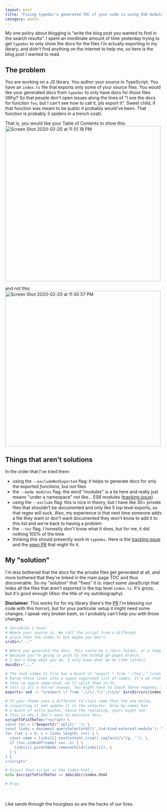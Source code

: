 ```yaml
---
layout: post
title: "Fixing typedoc's generated TOC if your code is using ES6 modules"
category: posts
---
```

My one policy about blogging is “write the blog post you wanted to find in the search results”.
I spent an inordinate amount of time yesterday trying to get `typedoc` to only show the docs
for the files I'm actually exporting in my library, and didn't find anything
on the internet to help me, so here is the blog post I wanted to read.

## The problem
You are working on a JS library. You author your source in TypeScript. You have
an `index.ts` file that exports only some of your source files. You would like
your generated docs from `typedoc` to only have docs for _those_ files (Why? So
that people don't open issues along the lines of "I see the docs for function `foo`,
but I can't see how to call it, pls export it". Sweet child, if that
function was meant to be public it probably would've been. That function is
probably 3 spiders in a trench coat).

That is, you would like your Table of Contents to show this:
<img width="500" alt="Screen Shot 2020-02-20 at 11 01 18 PM" src="https://user-images.githubusercontent.com/1369170/75011632-f396cb80-5434-11ea-97c7-708a94e932fe.png">

and not this:
<img width="500" alt="Screen Shot 2020-02-20 at 11 00 57 PM" src="https://user-images.githubusercontent.com/1369170/75011626-f09bdb00-5434-11ea-859b-ab195c5f1b47.png">

## Things that aren't solutions
In the order that I've tried them:
- using the `--excludeNotExported` flag: it helps to generate docs for only the
exported _functions_, but not files
- the `--mode modules` flag: the word "modules" is a lie here and really just means
"under a namespace" not like... ES6 modules ([tracking issue](https://github.com/TypeStrong/typedoc/issues/109))
- using the `--exclude` flag: this is nice in theory, but I have like 30+ private
files that shouldn't be documented and only like 5 top level exports, so that regex
will suck. Also, my experience is that next time someone adds a file they want or
don't want documented they won't know to add it to this list and we're back to having a problem
- the `--toc` flag. I honestly don't know what it does, but for me, it did nothing 100% of the time
- thinking this should presently work in `typedoc`. Here is the [tracking issue](https://github.com/TypeStrong/typedoc/issues/639)
and the [open PR](https://github.com/TypeStrong/typedoc/pull/1184) that might fix it.

## My "solution"
I'm less bothered that the docs for the private files get generated at all,
and more bothered that they're linked in the main page TOC and thus discoverable.
So my "solution" that "fixes" it is: inject some JavaScript that hides all the files that aren't
exported in the top level `index.ts`. It's gross, but it's good enough (Also: the
title of my autobiography).

**Disclaimer**: This works for for my library (here's the [PR](https://github.com/tensorflow/magenta-js/pull/409/files#diff-1853dafcee10b39c22a19539ff8fd11cR67) I'm blessing our code
with this horror), but for your particular setup it might need some changes. I
speak very broken bash, so I probably can't help you with those changes.

```sh
# Variables I have:
# Where your source is. We call the script from a different
# place than the index.ts but maybe you don't.
srcDir="..."

# Where you generate the docs. This could be a /docs folder, or a temp one
# because you're going to push to the GitHub gh-pages branch.
# I don't know what you do, I only know what we do (the latter).
docsDir="..."

# The root index.ts file has a bunch of "export * from './foo';" lines.
# Parse those lines into a space separated list of names. It's ok that
# they're space separated, we'll split them in JS,
# this is all a horror anyway. You might have to touch these regexes, sry.
exports=`sed -n "s/export \* from '.\/\(.*\)';/\1/p" $srcDir/src/index.ts`

# If your theme uses a different td class name than the one below,
# inspecting it and update it in the selector. Also my names had
# a bunch of extra quotes, hence the replacing, yours might not.
# This is why I don't want to maintain this.
scriptToFixTheToc="<script> \
const toc = \"$exports\".split(' '); \
const links = document.querySelectorAll('.tsd-kind-external-module'); \
for (let i = 0; i < links.length; i++) { \
  const name = links[i].textContent.trim().replace(/\"/g, ''); \
  if (toc.indexOf(name) === -1) { \
    links[i].parentNode.removeChild(links[i]); \
  } \
} \
</script>"

# Inject that script in the index.html.
echo $scriptToFixTheToc >> $docsDir/index.html

# Pray.
```

<br>
<br>
Like sands through the hourglass so are the hacks of our lives.
